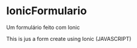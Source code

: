 # IonicFormulario
Um formulário feito com Ionic

This is jus a form create using Ionic (JAVASCRIPT)
